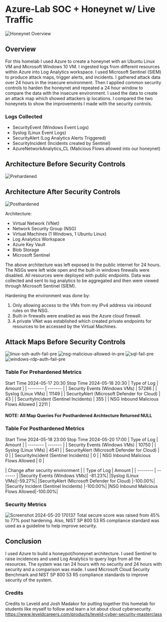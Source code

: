 # Azure-Lab SOC + Honeynet w/ Live Traffic

![Honeynet Overview](https://github.com/Tday98/Azure-Lab/assets/18738382/508be7eb-1fea-4c5b-9815-591b56474794)


## Overview
For this homelab I used Azure to create a honeynet with an Ubuntu Linux VM and Microsoft Windows 10 VM. I ingested logs from different resources within Azure into Log Analytics workspace. I used Microsoft Sentinel (SIEM) to produce attack maps, trigger alerts, and incidents. I gathered attack data over 24 hours in the insecure environment. Then I applied common security controls to harden the honeynet and repeated a 24 hour window to compare the data with the insecure environment. I used the data to create an attack map which showed attackers ip locations. I compared the two honeynets to show the improvements I made with the security controls.

### Logs Collected
- SecurityEvent (Windows Event Logs)
- Syslog (Linux Event Logs)
- SecurityAlert (Log Analytics Alerts Triggered)
- SecurityIncident (Incidents created by Sentinel)
- AzureNetworkAnalytics_CL (Malicious Flows allowed into our honeynet)

## Architecture Before Security Controls
![Prehardened](https://github.com/Tday98/Azure-Lab/assets/18738382/1c864972-ee6e-4ac5-b62e-644cf9f980e1)

## Architecture After Security Controls
![Posthardened](https://github.com/Tday98/Azure-Lab/assets/18738382/48c14da4-fca6-4f29-af16-d3ba5287d65e)

Architecture:
- Virtual Network (VNet)
- Network Security Group (NSG)
- Virtual Machines (1 Windows, 1 Ubuntu Linux)
- Log Analytics Workspace
- Azure Key Vault
- Blob Storage
- Microsoft Sentinel

The above architecture was left exposed to the public internet for 24 hours. The NSGs were left wide open and the built-in windows firewalls were disabled. All resources were deployed with public endpoints. Data was collected and sent to log analytics to be aggregated and then were viewed through Microsoft Sentinel (SIEM).

Hardening the environment was done by: 
1. Only allowing access to the VMs from my IPv4 address via inbound rules on the NSG.
2. Built-in firewalls were enabled as was the Azure cloud firewall.
3. A private VNet was established which created private endpoints for resources to be accessed by the Virtual Machines.

## Attack Maps Before Security Controls
![linux-ssh-auth-fail-pre](https://github.com/Tday98/Azure-Lab/assets/18738382/172655b7-d2da-4e15-9f62-01555ca2b59c)
![nsg-malicious-allowed-in-pre](https://github.com/Tday98/Azure-Lab/assets/18738382/4f8683e2-fd23-49c4-b8fd-f7294cf2fb90)
![sql-fail-pre](https://github.com/Tday98/Azure-Lab/assets/18738382/bfcf83cb-1618-4afe-9e1c-a4a9604b7b74)
![windows-rdp-auth-fail-pre](https://github.com/Tday98/Azure-Lab/assets/18738382/f7c1f7ec-6875-4a8a-b66c-74fce31178e5)

### Table For Prehardened Metrics
Start Time	2024-05-17 20:30
Stop Time	2024-05-18 20:30
| Type of Log   | Amount |
| -------- | ------- |
| Security Events (Windows VMs) | 57286 |
| Syslog (Linux VMs) | 11149 |
| SecurityAlert (Microsoft Defender for Cloud)   | 43 |
|  SecurityIncident (Sentinel Incidents) | 355 |
| NSG Inbound Malicious Flows Allowed | 2211 |

#### NOTE: All Map Queries For Posthardened Archtecture Returned NULL

### Table For Posthardened Metrics
Start Time	2024-05-18 23:00
Stop Time	2024-05-20 17:00
| Type of Log   | Amount |
| -------- | ------- |
| Security Events (Windows VMs) | 10750 |
| Syslog (Linux VMs) | 4541 |
| SecurityAlert (Microsoft Defender for Cloud)   | 0 |
|  SecurityIncident (Sentinel Incidents) | 0 |
| NSG Inbound Malicious Flows Allowed | 0 |

| Change after security environment |
| Type of Log   | Amount |
| -------- | ------- |
|Security Events (Windows VMs)|	-81.23%|
|Syslog (Linux VMs)|-59.27%|
|SecurityAlert (Microsoft Defender for Cloud)	|-100.00%|
|Security Incident (Sentinel Incidents)	|-100.00%|
|NSG Inbound Malicious Flows Allowed|-100.00%|

### Security Metrics
![Screenshot 2024-05-20 170137](https://github.com/Tday98/Azure-Lab/assets/18738382/9cd59164-f3ac-4a3e-a49d-a8b0e7b1fe49)
Total secure score was raised from 45% to 77% post hardening. Also, NIST SP 800 53 R5 compliance standard was used as a guideline to help improve security.

## Conclusion
I used Azure to build a honeypot/honeynet architecture. I used Sentinel to raise incidences and used Log Analytics to query logs from all the resources. The system was ran 24 hours with no security and 24 hours with security and a comparison was made. I used Microsoft Cloud Security Benchmark and NIST SP 800 53 R5 compliance standards to improve security of the system.

### Credits
Credits to Leveld and Josh Madakor for putting together this homelab for students like myself to follow and learn a lot about cloud cybersecurity.
https://www.leveldcareers.com/products/leveld-cyber-security-masterclass
